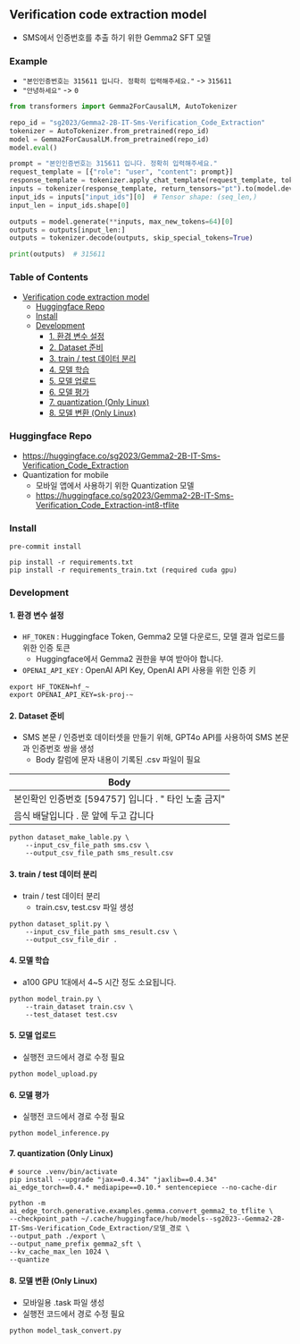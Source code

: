 ## Verification code extraction model
- SMS에서 인증번호를 추출 하기 위한 Gemma2 SFT 모델

### Example
- `"본인인증번호는 315611 입니다. 정확히 입력해주세요."` -> `315611`
- `"안녕하세요"` -> `0`

```python
from transformers import Gemma2ForCausalLM, AutoTokenizer

repo_id = "sg2023/Gemma2-2B-IT-Sms-Verification_Code_Extraction"
tokenizer = AutoTokenizer.from_pretrained(repo_id)
model = Gemma2ForCausalLM.from_pretrained(repo_id)
model.eval()

prompt = "본인인증번호는 315611 입니다. 정확히 입력해주세요."
request_template = [{"role": "user", "content": prompt}]
response_template = tokenizer.apply_chat_template(request_template, tokenize=False, add_generation_prompt=True)
inputs = tokenizer(response_template, return_tensors="pt").to(model.device)
input_ids = inputs["input_ids"][0]  # Tensor shape: (seq_len,)
input_len = input_ids.shape[0]

outputs = model.generate(**inputs, max_new_tokens=64)[0]
outputs = outputs[input_len:]
outputs = tokenizer.decode(outputs, skip_special_tokens=True)

print(outputs)  # 315611
```

### Table of Contents
- [Verification code extraction model](#verification-code-extraction-model)
   * [Huggingface Repo](#huggingface-repo)
   * [Install](#install)
   * [Development](#development)
      + [1. 환경 변수 설정](#1-)
      + [2. Dataset 준비](#2-dataset-)
      + [3. train / test 데이터 분리](#3-train-test-)
      + [4. 모델 학습](#4-)
      + [5. 모델 업로드](#5-)
      + [6. 모델 평가](#6-)
      + [7. quantization (Only Linux)](#7-quantization-only-linux)
      + [8. 모델 변환 (Only Linux)](#8-only-linux)


### Huggingface Repo
  - https://huggingface.co/sg2023/Gemma2-2B-IT-Sms-Verification_Code_Extraction
  - Quantization for mobile
    - 모바일 앱에서 사용하기 위한 Quantization 모델
    - https://huggingface.co/sg2023/Gemma2-2B-IT-Sms-Verification_Code_Extraction-int8-tflite

### Install

```shell
pre-commit install

pip install -r requirements.txt
pip install -r requirements_train.txt (required cuda gpu)
```

### Development

#### 1. 환경 변수 설정
- `HF_TOKEN` : Huggingface Token, Gemma2 모델 다운로드, 모델 결과 업로드를 위한 인증 토큰
  - Huggingface에서 Gemma2 권한을 부여 받아야 합니다.
- `OPENAI_API_KEY` : OpenAI API Key, OpenAI API 사용을 위한 인증 키

```shell
export HF_TOKEN=hf_~
export OPENAI_API_KEY=sk-proj-~
```

#### 2. Dataset 준비
- SMS 본문 / 인증번호 데이터셋을 만들기 위해, GPT4o API를 사용하여 SMS 본문과 인증번호 쌍을 생성
  - Body 칼럼에 문자 내용이 기록된 .csv 파일이 필요

| Body                                                  |
|-------------------------------------------------------|
| 본인확인 인증번호 [594757] 입니다 . " 타인 노출 금지" |
| 음식 배달입니다 . 문 앞에 두고 갑니다                 |


```shell
python dataset_make_lable.py \
    --input_csv_file_path sms.csv \
    --output_csv_file_path sms_result.csv
```

#### 3. train / test 데이터 분리
- train / test 데이터 분리
  - train.csv, test.csv 파일 생성

```shell
python dataset_split.py \
    --input_csv_file_path sms_result.csv \
    --output_csv_file_dir .
```


#### 4. 모델 학습
- a100 GPU 1대에서 4~5 시간 정도 소요됩니다.

```shell
python model_train.py \
    --train_dataset train.csv \
    --test_dataset test.csv
```

#### 5. 모델 업로드
- 실행전 코드에서 경로 수정 필요
```shell
python model_upload.py
```

#### 6. 모델 평가
- 실행전 코드에서 경로 수정 필요

```shell
python model_inference.py
```


#### 7. quantization (Only Linux)
```shell
# source .venv/bin/activate
pip install --upgrade "jax==0.4.34" "jaxlib==0.4.34" ai_edge_torch==0.4.* mediapipe==0.10.* sentencepiece --no-cache-dir

python -m ai_edge_torch.generative.examples.gemma.convert_gemma2_to_tflite \
--checkpoint_path ~/.cache/huggingface/hub/models--sg2023--Gemma2-2B-IT-Sms-Verification_Code_Extraction/모델_경로 \
--output_path ./export \
--output_name_prefix gemma2_sft \
--kv_cache_max_len 1024 \
--quantize
```

#### 8. 모델 변환 (Only Linux)
- 모바일용 .task 파일 생성
- 실행전 코드에서 경로 수정 필요

```shell
python model_task_convert.py
```
